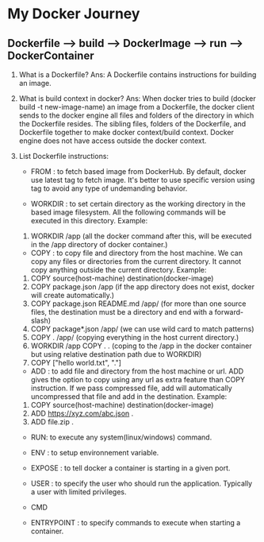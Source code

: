 # My Docker Journey

## Dockerfile --> build --> DockerImage --> run --> DockerContainer

1. What is a Dockerfile?
Ans: A Dockerfile contains instructions for building an image.
2. What is build context in docker?
Ans:  When docker tries to build (docker build -t new-image-name) an image from a Dockerfile, the docker client sends to the docker engine all files and folders of the directory in which the Dockerfile resides. The sibling files, folders of the Dockerfile, and Dockerfile together to make docker context/build context. Docker engine does not have access outside the docker context.
3. List Dockerfile instructions:
    * FROM : to fetch based image from DockerHub. By default, docker use latest tag to fetch image. It's better to use specific version using tag to avoid any type of undemanding behavior.
    
    * WORKDIR : to set certain directory as the working directory in the based image filesystem. All the following commands will be executed in this directory.
    Example:
    1.  WORKDIR /app (all the docker command after this, will be executed in the /app directory of docker container.)
    
    * COPY : to copy file and directory from the host machine. We can copy any files or directories from the current directory. It cannot copy anything outside the current directory. 
    Example:
    1.  COPY source(host-machine) destination(docker-image)
    2.  COPY package.json /app (if the app directory does not exist, docker will create automatically.)
    3.  COPY package.json README.md /app/ (for more than one source files, the destination must be a directory and end with a forward-slash) 
    4.  COPY package*.json /app/ (we can use wild card to match patterns)
    5.  COPY . /app/ (copying everything in the host current directory.)
    6.  WORKDIR /app
        COPY . . (coping to the /app in the docker container but using relative destination path due to WORKDIR)
    7.  COPY ["hello world.txt", "."]
    
    * ADD : to add file and directory from the host machine or url. ADD gives the option to copy using any url as extra feature than COPY instruction. If we pass compressed file, add will automatically uncompressed that file and add in the destination.
    Example: 
    1.  COPY source(host-machine) destination(docker-image)
    2.  ADD https://xyz.com/abc.json .
    3.  ADD file.zip .
    
    * RUN: to execute any system(linux/windows) command.
   
    * ENV : to setup environnement variable.
    
    * EXPOSE : to tell docker a container is starting in a given port.
    
    * USER : to specify the user who should run the application. Typically a user with limited privileges. 
    
    * CMD
    
    * ENTRYPOINT : to specify commands to execute when starting a container.
